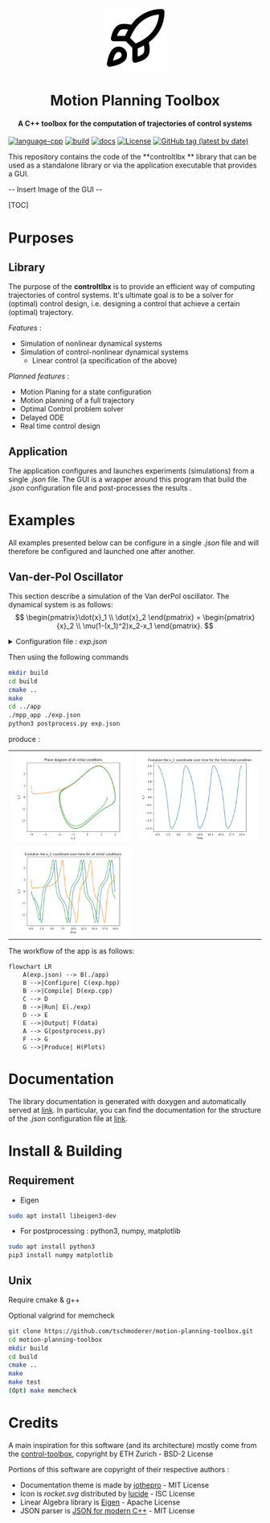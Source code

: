 <div id="motion-planning-toolbox-logo" align="center">
    <br />
    <img src="https://raw.githubusercontent.com/tschmoderer/motion-planning-toolbox/main/docs/img/icons/128x128/rocket.png" alt="Motion Planning ToolBox Logo" width="128" id="motion-planning-toolbox-logo-img"/>
    <h1>Motion Planning Toolbox</h1>
    <h4>A C++ toolbox for the computation of trajectories of control systems</h4>
</div>


[![language-cpp](https://img.shields.io/badge/language-C%2B%2B-blue)](https://github.com/tschmoderer/motion-planning-toolbox/search?l=c%2B%2B&type=code)  [![build](https://github.com/tschmoderer/motion-planning-toolbox/actions/workflows/cmake.yml/badge.svg?branch=main)](https://github.com/tschmoderer/motion-planning-toolbox/actions/workflows/cmake.yml) [![docs](https://github.com/tschmoderer/motion-planning-toolbox/actions/workflows/doxygen.yml/badge.svg?branch=main)](https://tschmoderer.github.io/motion-planning-toolbox/html/index.html) [![License](https://img.shields.io/badge/License-GPL%20v3-blue.svg)](https://github.com/tschmoderer/motion-planning-toolbox/blob/master/LICENSE) [![GitHub tag (latest by date)](https://img.shields.io/github/v/tag/tschmoderer/motion-planning-toolbox?label=Version)](https://github.com/tschmoderer/motion-planning-toolbox/releases)



This repository contains the code of the **controltlbx ** library that can be used as a standalone library or via the application executable that provides a GUI. 

-- Insert Image of the GUI --

[TOC]

# Purposes

## Library 

The purpose of the **controltlbx** is to provide an efficient way of computing trajectories of control systems.  It's ultimate goal is to be a solver for (optimal) control design, i.e. designing a control that achieve a certain (optimal) trajectory. 

*Features* : 

- Simulation of nonlinear dynamical systems 
- Simulation of control-nonlinear dynamical systems 
  - Linear control (a specification of the above) 

*Planned features* : 

* Motion Planing for a state configuration 
* Motion planning of a full trajectory 
* Optimal Control problem solver 
* Delayed ODE
* Real time control design 

## Application

The application configures and launches experiments (simulations) from a single *.json* file. The GUI is a wrapper around this program that build the *.json* configuration file and post-processes the results . 

# Examples

All examples presented below can be configure in a single *.json* file and will therefore be configured and launched one after another.

## Van-der-Pol Oscillator

This section describe a simulation of the Van derPol oscillator. The dynamical system is as follows: 
$$
\begin{pmatrix}\dot{x}_1 \\ \dot{x}_2 \end{pmatrix} = \begin{pmatrix}{x}_2 \\ \mu(1-(x_1)^2)x_2-x_1 \end{pmatrix}.
$$

<details><summary>Configuration file : <i>exp.json</i> </summary>
<p>


```json
{
    "experiences": [
   {
            "type": "dynamical",
            "name": "vanderpol",
            "run": true,
            
            "dimensions": {    
                "state_dim": 2,
            },

            "dynamics": {
                "parameters": {
                    "mymu": 1
                },

                "f": [
                    "dxdt(0) = x(1);",
                    "dxdt(1) = mymu*(1-x(0)*x(0))*x(1)-x(0);"
                ],

                "dfdx": [
                    "dxdt_dx(0,1) = 1;",
                    "dxdt_dx(1,0) = -mymu*x(1)*x(0)/2.-1;",
                    "dxdt_dx(1,1) = mymu*(1-x(0)*x(0));"
                ]
            },
            
            "trajectories": {
                "timesteps": {
                    "method": "linspace", 
                    "linspace": {
                        "tmin": 0, 
                        "tmax": 20, 
                        "nbT": 513
                    }
                }, 
                "x0": [
                    [2, 0], 
                    [-4, 1],
                    ["sqrt(2)", "1/2"]
                ]
            },

            "methods": {
                "ode": {
                    "method": "RK4", 
                    "parameters": {}
                }, 

                "interpolation": {
                    "method": "INTERP_LINEAR", 
                    "parameters": {
                        "extend_left": "EXTEND_ZERO", 
                        "extend_right": "EXTEND_ZERO"
                    }
                }
            },
            
            "outputs": {
                "traj": {
                    "cli": false,
                    "file": {
                        "yn": true,
                        "dir": "./results/",
                        "subdir": "data/",
                        "filename": "trajectory.dat",
                        "time-filename": "time.dat"
                    }
                }, 

                "cntrl": null
            }, 

            "postprocess": {
                "plots": [
                    {
                        "data": {
                            "x": 0,
                            "y": 1,
                            "nb": 1
                        },
                        "type": "line", 
                        "title": "Evolution the x_1 coordinate over time for the first initial condition",
                        "xlabel": "Time",
                        "ylabel": "x_1",
                        "output": {
                            "gui": false, 
                            "file": {
                                "yn": true,              
                                "dir": "./results/", 
                                "subdir": "plots/",
                                "filename": "x1_coordinate.png"
                            }
                        }

                    }, 

                    {
                        "data": {
                            "x": 1,
                            "y": 2,
                            "nb": 0
                        },
                        "type": "line",
                        "title": "Phase diagram of all initial conditions",
                        "xlabel": "x_1",
                        "ylabel": "x_2",
                        
                        "output": {
                            "gui": true,
                            "file": {
                                "yn": true, 
                                "dir": "./results/", 
                                "subdir": "plots/",
                                "filename": "phase.png"
                            }
                        }
                    },

                    {
                        "data": {
                            "x": 0,
                            "y": 2,
                            "nb": 0
                        },
                        "type": "line",
                        "title": "Evolution the x_2 coordinate over time for all initial conditions",
                        "xlabel": "time",
                        "ylabel": "x_2",
                        
                        "output": {
                            "gui": true,
                            "file": {
                                "yn": true, 
                                "dir": "./results/", 
                                "subdir": "plots/",
                                "filename": "x2_coordinate_all.png"
                            }
                        }
                    }
                ]
            }
   }
}
```

</p>
</details>

Then using the following commands

```bash
mkdir build
cd build
cmake ..
make 
cd ../app
./mpp_app ./exp.json 
python3 postprocess.py exp.json
```

produce :

<table>
  <tr>
    <td> <img src="https://github.com/tschmoderer/motion-planning-toolbox/blob/b787af63644cbee5f076f1db201586720262889f/.github/img/vanderpol/phase.png"  alt="phase.png" ></td>
    <td><img src="https://github.com/tschmoderer/motion-planning-toolbox/blob/b787af63644cbee5f076f1db201586720262889f/.github/img/vanderpol/x1_coordinate.png" alt="x1_coordinate.png"></td>
   </tr> 
    <tr>
    </tr>
   <tr>
      <td><img src="https://github.com/tschmoderer/motion-planning-toolbox/blob/b787af63644cbee5f076f1db201586720262889f/.github/img/vanderpol/x2_coordinate_all.png" alt="x2_coordinate_all.png"></td>
  </tr>
</table>

The workflow of the app is as follows:

```mermaid
flowchart LR
    A(exp.json) --> B(./app)
    B -->|Configure| C(exp.hpp)
    B -->|Compile| D(exp.cpp)
    C --> D 
    B -->|Run| E(./exp)
    D --> E
    E -->|Output| F(data)
    A --> G(postprocess.py)
    F --> G
    G -->|Produce| H(Plots)
```

# Documentation 

The library documentation is generated with doxygen and automatically served at [link](https://tschmoderer.github.io/motion-planning-toolbox/html/index.html). In particular, you can find the documentation for the structure of the *.json* configuration file at [link](https://tschmoderer.github.io/motion-planning-toolbox/html/index.html/configuration-json).


# Install & Building

## Requirement 
* Eigen 

```bash
sudo apt install libeigen3-dev
```

* For postprocessing : python3, numpy, matplotlib

```bash
sudo apt install python3
pip3 install numpy matplotlib
```


## Unix 

Require cmake & g++

Optional valgrind for memcheck

```bash
git clone https://github.com/tschmoderer/motion-planning-toolbox.git 
cd motion-planning-toolbox
mkdir build
cd build
cmake ..
make
make test
(Opt) make memcheck
```

# Credits

A main inspiration for this software (and its architecture) mostly come from the [control-toolbox](https://github.com/ethz-adrl/control-toolbox), copyright by ETH Zurich - BSD-2 License

Portions of this software are copyright of their respective authors :

- Documentation theme is made by [jothepro](https://github.com/jothepro/doxygen-awesome-css) - MIT License
- Icon is *rocket.svg* distributed by [lucide](https://github.com/lucide-icons/lucide) - ISC License
- Linear Algebra library is [Eigen](https://eigen.tuxfamily.org/) - Apache License
- JSON parser is [JSON for modern C++](https://github.com/nlohmann/json) - MIT License
